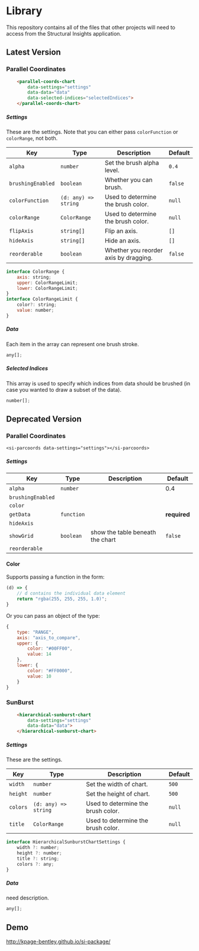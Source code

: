 # Library

This repository contains all of the files that other projects will need to access from the Structural Insights application.

## Latest Version

### Parallel Coordinates

```html
    <parallel-coords-chart
        data-settings="settings"
        data-data="data"
        data-selected-indices="selectedIndices">
    </parallel-coords-chart>
```

##### Settings

These are the settings. Note that you can either pass `colorFunction` or `colorRange`, not both.

| Key               | Type                  | Description                           | Default      |
|-------------------|-----------------------|---------------------------------------|--------------|
| `alpha`           | `number`              | Set the brush alpha level.            | `0.4`        |
| `brushingEnabled` | `boolean`             | Whether you can brush.                | `false`      |
| `colorFunction`   | `(d: any) => string`  | Used to determine the brush color.    | `null`       |
| `colorRange`      | `ColorRange`          | Used to determine the brush color.    | `null`       |
| `flipAxis`        | `string[]`            | Flip an axis.                         | `[]`         |
| `hideAxis`        | `string[]`            | Hide an axis.                         | `[]`         |
| `reorderable`     | `boolean`             | Whether you reorder axis by dragging. | `false`      |

```javascript
interface ColorRange {
    axis: string;
    upper: ColorRangeLimit;
    lower: ColorRangeLimit;
}
interface ColorRangeLimit {
    color?: string;
    value: number;
}
```

##### Data

Each item in the array can represent one brush stroke.

```javascript
any[];
```

##### Selected Indices

This array is used to specify which indices from data should be brushed (in case you wanted to draw a subset of the data).

```javascript
number[];
```


## Deprecated Version

### Parallel Coordinates

`<si-parcoords data-settings="settings"></si-parcoords>`

##### Settings

| Key               | Type       | Description                           | Default      |
|-------------------|------------|---------------------------------------|--------------|
| `alpha`           | `number`   |                                       | 0.4          |
| `brushingEnabled` |            |                                       |              |
| `color`           |            |                                       |              |
| `getData`         | `function` |                                       | **required** |
| `hideAxis`        |            |                                       |              |
| `showGrid`        | `boolean`  |  show the table beneath the chart     | `false`      |
| `reorderable`     |            |                                       |              |

#### Color

Supports passing a function in the form:

```javascript
(d) => {
    // d contains the individual data element
    return "rgba(255, 255, 255, 1.0)";
}
```

Or you can pass an object of the type:

```javascript
{
    type: "RANGE",
    axis: "axis_to_compare",
    upper: {
        color: "#00FF00",
        value: 14
    },
    lower: {
        color: "#FF0000",
        value: 10
    }
}
```
### SunBurst

```html
    <hierarchical-sunburst-chart
        data-settings="settings"
        data-data="data">
    </hierarchical-sunburst-chart>
```

##### Settings

These are the settings.

| Key               | Type                  | Description                           | Default      |
|-------------------|-----------------------|---------------------------------------|--------------|
| `width`           | `number`              | Set the width of chart.               | `500`        |
| `height` 			| `number`              | Set the height of chart.              | `500`        |
| `colors`   		| `(d: any) => string`  | Used to determine the brush color.    | `null`       |
| `title`      		| `ColorRange`          | Used to determine the brush color.    | `null`       |

```javascript
interface HierarchicalSunburstChartSettings {
    width ?: number;
    height ?: number;
    title ?: string;
    colors ?: any;
}
```

##### Data

need description.

```javascript
any[];
```



## Demo
http://kpage-bentley.github.io/si-package/

[//]: # (TODO:)
[//]: # (Line thickness)
[//]: # (Line type)
[//]: # (Ordering - optional, must have arrays match)
[//]: # (Long term: sorting on grid, paging)
[//]: # (Long term: When hovering don't show all the lines as background)
